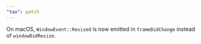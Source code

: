 ```yaml
---
"tao": patch
---
```


On macOS, `WindowEvent::Resized` is now emitted in `frameDidChange` instead of `windowDidResize`.


